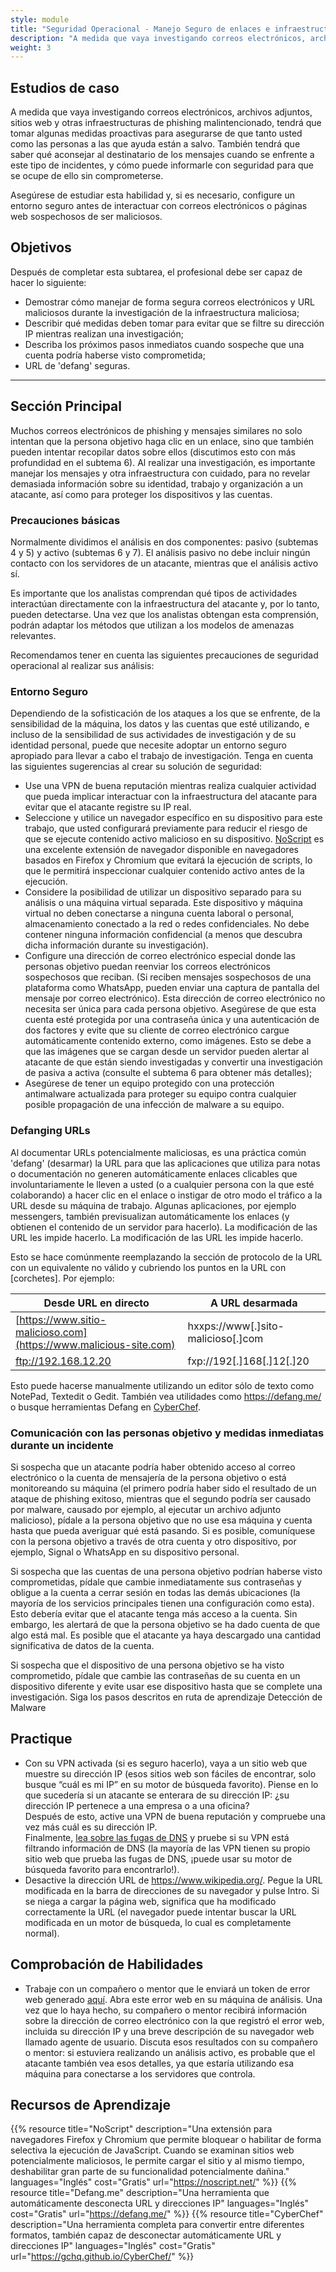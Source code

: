 ```yaml
---
style: module
title: "Seguridad Operacional - Manejo Seguro de enlaces e infraestructura"
description: "A medida que vaya investigando correos electrónicos, archivos adjuntos, sitios web y otras infraestructuras de phishing malintencionado, tendrá que tomar algunas medidas proactivas para asegurarse de que tanto usted como las personas a las que ayuda están a salvo. También tendrá que saber qué aconsejar al destinatario de los mensajes cuando se enfrente a este tipo de incidentes, y cómo puede informarle con seguridad para que se ocupe de ello sin comprometerse."
weight: 3
---
```


## Estudios de caso

A medida que vaya investigando correos electrónicos, archivos adjuntos, sitios web y otras infraestructuras de phishing malintencionado, tendrá que tomar algunas medidas proactivas para asegurarse de que tanto usted como las personas a las que ayuda están a salvo. También tendrá que saber qué aconsejar al destinatario de los mensajes cuando se enfrente a este tipo de incidentes, y cómo puede informarle con seguridad para que se ocupe de ello sin comprometerse.

Asegúrese de estudiar esta habilidad y, si es necesario, configure un entorno seguro antes de interactuar con correos electrónicos o páginas web sospechosos de ser maliciosos.

## Objetivos

Después de completar esta subtarea, el profesional debe ser capaz de hacer lo siguiente:

- Demostrar cómo manejar de forma segura correos electrónicos y URL maliciosos durante la investigación de la infraestructura maliciosa;
- Describir qué medidas deben tomar para evitar que se filtre su dirección IP mientras realizan una investigación;
- Describa los próximos pasos inmediatos cuando sospeche que una cuenta podría haberse visto comprometida;
- URL de 'defang' seguras.

---
## Sección Principal

Muchos correos electrónicos de phishing y mensajes similares no solo intentan que la persona objetivo haga clic en un enlace, sino que también pueden intentar recopilar datos sobre ellos (discutimos esto con más profundidad en el subtema 6). Al realizar una investigación, es importante manejar los mensajes y otra infraestructura con cuidado, para no revelar demasiada información sobre su identidad, trabajo y organización a un atacante, así como para proteger los dispositivos y las cuentas.

### Precauciones básicas

Normalmente dividimos el análisis en dos componentes: pasivo (subtemas 4 y 5) y activo (subtemas 6 y 7). El análisis pasivo no debe incluir ningún contacto con los servidores de un atacante, mientras que el análisis activo sí.  

Es importante que los analistas comprendan qué tipos de actividades interactúan directamente con la infraestructura del atacante y, por lo tanto, pueden detectarse. Una vez que los analistas obtengan esta comprensión, podrán adaptar los métodos que utilizan a los modelos de amenazas relevantes.

Recomendamos tener en cuenta las siguientes precauciones de seguridad operacional al realizar sus análisis:

### Entorno Seguro

Dependiendo de la sofisticación de los ataques a los que se enfrente, de la sensibilidad de la máquina, los datos y las cuentas que esté utilizando, e incluso de la sensibilidad de sus actividades de investigación y de su identidad personal, puede que necesite adoptar un entorno seguro apropiado para llevar a cabo el trabajo de investigación. Tenga en cuenta las siguientes sugerencias al crear su solución de seguridad:

- Use una VPN de buena reputación mientras realiza cualquier actividad que pueda implicar interactuar con la infraestructura del atacante para evitar que el atacante registre su IP real.
- Seleccione y utilice un navegador específico en su dispositivo para este trabajo, que usted configurará previamente para reducir el riesgo de que se ejecute contenido activo malicioso en su dispositivo. [NoScript](https://noscript.net/) es una excelente extensión de navegador disponible en navegadores basados en Firefox y Chromium que evitará la ejecución de scripts, lo que le permitirá inspeccionar cualquier contenido activo antes de la ejecución.
- Considere la posibilidad de utilizar un dispositivo separado para su análisis o una máquina virtual separada. Este dispositivo y máquina virtual no deben conectarse a ninguna cuenta laboral o personal, almacenamiento conectado a la red o redes confidenciales. No debe contener ninguna información confidencial (a menos que descubra dicha información durante su investigación).
- Configure una dirección de correo electrónico especial donde las personas objetivo puedan reenviar los correos electrónicos sospechosos que reciban. (Si reciben mensajes sospechosos de una plataforma como WhatsApp, pueden enviar una captura de pantalla del mensaje por correo electrónico). Esta dirección de correo electrónico no necesita ser única para cada persona objetivo. Asegúrese de que esta cuenta esté protegida por una contraseña única y una autenticación de dos factores y evite que su cliente de correo electrónico cargue automáticamente contenido externo, como imágenes. Esto se debe a que las imágenes que se cargan desde un servidor pueden alertar al atacante de que están siendo investigadas y convertir una investigación de pasiva a activa (consulte el subtema 6 para obtener más detalles);
- Asegúrese de tener un equipo protegido con una protección antimalware actualizada para proteger su equipo contra cualquier posible propagación de una infección de malware a su equipo.

### Defanging URLs

Al documentar URLs potencialmente maliciosas, es una práctica común 'defang' (desarmar) la URL para que las aplicaciones que utiliza para notas o documentación no generen automáticamente enlaces clicables que involuntariamente le lleven a usted (o a cualquier persona con la que esté colaborando) a hacer clic en el enlace o instigar de otro modo el tráfico a la URL desde su máquina de trabajo. Algunas aplicaciones, por ejemplo messengers, también previsualizan automáticamente los enlaces (y obtienen el contenido de un servidor para hacerlo). La modificación de las URL les impide hacerlo. La modificación de las URL les impide hacerlo.

Esto se hace comúnmente reemplazando la sección de protocolo de la URL con un equivalente no válido y cubriendo los puntos en la URL con \[corchetes\]. Por ejemplo:

| Desde URL en directo                                               | A URL desarmada                   |
|--------------------------------------------------------------------|-----------------------------------|
| [https://www.sitio-malicioso.com](https://www.malicious-site.com)  | hxxps://www[.]sito-malicioso[.]com |
| ftp://192.168.12.20                                                | fxp://192[.]168[.]12[.]20          |

Esto puede hacerse manualmente utilizando un editor sólo de texto como NotePad, Textedit o Gedit. También vea utilidades como <https://defang.me/> o busque herramientas Defang en [CyberChef](https://gchq.github.io/CyberChef).

### Comunicación con las personas objetivo y medidas inmediatas durante un incidente

Si sospecha que un atacante podría haber obtenido acceso al correo electrónico o la cuenta de mensajería de la persona objetivo o está monitoreando su máquina (el primero podría haber sido el resultado de un ataque de phishing exitoso, mientras que el segundo podría ser causado por malware, causado por ejemplo, al ejecutar un archivo adjunto malicioso), pídale a la persona objetivo que no use esa máquina y cuenta hasta que pueda averiguar qué está pasando. Si es posible, comuníquese con la persona objetivo a través de otra cuenta y otro dispositivo, por ejemplo, Signal o WhatsApp en su dispositivo personal.

Si sospecha que las cuentas de una persona objetivo podrían haberse visto comprometidas, pídale que cambie inmediatamente sus contraseñas y obligue a la cuenta a cerrar sesión en todas las demás ubicaciones (la mayoría de los servicios principales tienen una configuración como esta). Esto debería evitar que el atacante tenga más acceso a la cuenta. Sin embargo, les alertará de que la persona objetivo se ha dado cuenta de que algo está mal. Es posible que el atacante ya haya descargado una cantidad significativa de datos de la cuenta.

Si sospecha que el dispositivo de una persona objetivo se ha visto comprometido, pídale que cambie las contraseñas de su cuenta en un dispositivo diferente y evite usar ese dispositivo hasta que se complete una investigación. Siga los pasos descritos en ruta de aprendizaje Detección de Malware

## Practique

- Con su VPN activada (si es seguro hacerlo), vaya a un sitio web que muestre su dirección IP (esos sitios web son fáciles de encontrar, solo busque “cuál es mi IP” en su motor de búsqueda favorito). Piense en lo que sucedería si un atacante se enterara de su dirección IP: ¿su dirección IP pertenece a una empresa o a una oficina?  
    Después de esto, active una VPN de buena reputación y compruebe una vez más cuál es su dirección IP.  
    Finalmente, [lea sobre las fugas de DNS](https://mullvad.net/en/help/all-about-dns-servers-and-privacy) y pruebe si su VPN está filtrando información de DNS (la mayoría de las VPN tienen su propio sitio web que prueba las fugas de DNS, ¡puede usar su motor de búsqueda favorito para encontrarlo!).
- Desactive la dirección URL de <https://www.wikipedia.org/>. Pegue la URL modificada en la barra de direcciones de su navegador y pulse Intro. Si se niega a cargar la página web, significa que ha modificado correctamente la URL (el navegador puede intentar buscar la URL modificada en un motor de búsqueda, lo cual es completamente normal).

## Comprobación de Habilidades

- Trabaje con un compañero o mentor que le enviará un token de error web generado [aquí](https://canarytokens.org/generate). Abra este error web en su máquina de análisis. Una vez que lo haya hecho, su compañero o mentor recibirá información sobre la dirección de correo electrónico con la que registró el error web, incluida su dirección IP y una breve descripción de su navegador web llamado agente de usuario. Discuta esos resultados con su compañero o mentor: si estuviera realizando un análisis activo, es probable que el atacante también vea esos detalles, ya que estaría utilizando esa máquina para conectarse a los servidores que controla.

## Recursos de Aprendizaje

{{% resource title="NoScript" description="Una extensión para navegadores Firefox y Chromium que permite bloquear o habilitar de forma selectiva la ejecución de JavaScript.  Cuando se examinan sitios web potencialmente maliciosos, le permite cargar el sitio y al mismo tiempo, deshabilitar gran parte de su funcionalidad potencialmente dañina." languages="Inglés" cost="Gratis" url="https://noscript.net/" %}}
{{% resource title="Defang.me" description="Una herramienta que automáticamente desconecta URL y direcciones IP" languages="Inglés" cost="Gratis" url="https://defang.me/" %}}
{{% resource title="CyberChef" description="Una herramienta completa para convertir entre diferentes formatos, también capaz de desconectar automáticamente URL y direcciones IP" languages="Inglés" cost="Gratis" url="https://gchq.github.io/CyberChef/" %}}
